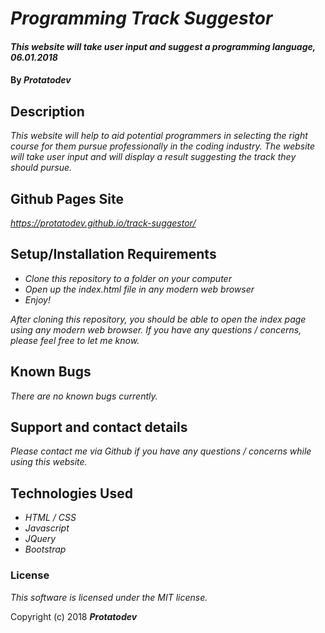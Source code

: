 # _Programming Track Suggestor_

#### _This website will take user input and suggest a programming language, 06.01.2018_

#### By _**Protatodev**_

## Description

_This website will help to aid potential programmers in selecting the right course for them pursue professionally in the coding industry. The website will take user input and will display a result suggesting the track they should pursue._

## Github Pages Site

_https://protatodev.github.io/track-suggestor/_

## Setup/Installation Requirements

* _Clone this repository to a folder on your computer_
* _Open up the index.html file in any modern web browser_
* _Enjoy!_

_After cloning this repository, you should be able to open the index page using any modern web browser. If you have any questions / concerns, please feel free to let me know._

## Known Bugs

_There are no known bugs currently._

## Support and contact details

_Please contact me via Github if you have any questions / concerns while using this website._

## Technologies Used

* _HTML / CSS_
* _Javascript_
* _JQuery_
* _Bootstrap_

### License

*This software is licensed under the MIT license.*

Copyright (c) 2018 **_Protatodev_**

